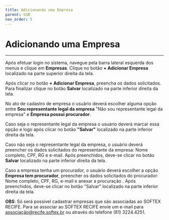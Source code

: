 ```yaml
---
title: Adicionando uma Empresa
parent: SGB
nav_order: 5
---
```


# Adicionando uma Empresa
---

Após efetuar login no sistema, navegue pela barra lateral esquerda dos menus e clique em **Empresas**. Clique no botão **+ Adicionar Empresa** localizado na parte superior direita da tela.

Após clicar no botão **+ Adicionar Empresa**, preencha os dados solicitados. Para finalizar clique no botão **Salvar** localizado na parte inferior direita da tela.

No ato de cadastro de empresa o usuário deverá escolher alguma opção entre **Sou representante legal da empresa** "Não sou representante legal da empresa" e **Empresa possui procurador**.

Caso seja o representante legal da empresa o usuário deverá marcar essa opção e logo após clicar no botão **"Salvar"** localizado na parte inferior direita da tela.

Caso não seja o representante legal da empresa, o usuário deverá preencher os dados solicitados do representante da empresa: Nome completo, CPF, RG e e-mail. Após preenchidos, deve-se clicar no botão **Salvar** localizado na parte inferior direita da tela.

Caso a empresa tenha um procurador, o usuário deverá escolher a opção **Empresa tem procurador**, preencher os dados solicitados do procurador: Nome completo, CPF, RG, e-mail e anexar a procuração . Após preenchidos, deve-se clicar no botão "Salvar" localizado na parte inferior direita da tela.

**OBS**: Só será possível cadastrar empresas que são associadas ao SOFTEX RECIFE. Para se associar ao SOFTEX RECIFE envie um e-mail para associação@recife.softex.br ou através do telefone (81) 3224.4251.
